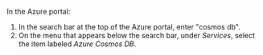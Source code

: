 In the Azure portal:

   1. In the search bar at the top of the Azure portal, enter "cosmos db".
   1. On the menu that appears below the search bar, under *Services*, select the item labeled *Azure Cosmos DB*.
